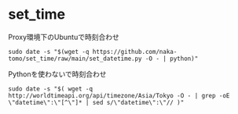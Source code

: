 # set_time

Proxy環境下のUbuntuで時刻合わせ

```
sudo date -s "$(wget -q https://github.com/naka-tomo/set_time/raw/main/set_datetime.py -O - | python)"
```

Pythonを使わないで時刻合わせ
```
sudo date -s "$( wget -q http://worldtimeapi.org/api/timezone/Asia/Tokyo -O - | grep -oE \"datetime\":\"[^\"]* | sed s/\"datetime\":\"// )"
```
